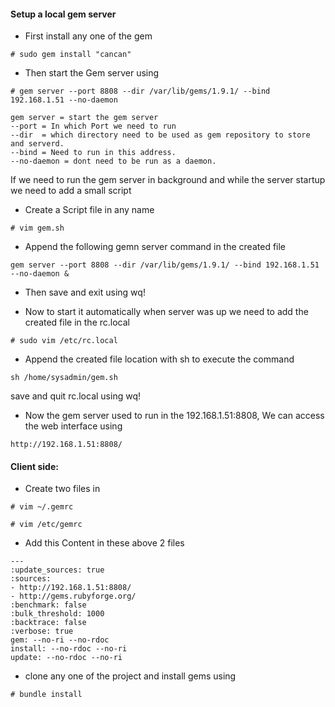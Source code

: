 #### Setup a local gem server

* First install any one of the gem

```
# sudo gem install "cancan"
```

* Then start the Gem server using 

```
# gem server --port 8808 --dir /var/lib/gems/1.9.1/ --bind 192.168.1.51 --no-daemon
```

```
gem server = start the gem server
--port = In which Port we need to run
--dir  = which directory need to be used as gem repository to store and serverd.
--bind = Need to run in this address.
--no-daemon = dont need to be run as a daemon.
```


If we need to run the gem server in background and while the server startup we need to add a small script 

* Create a Script file in any name

```
# vim gem.sh
```

* Append the following gemn server command in the created file 


```
gem server --port 8808 --dir /var/lib/gems/1.9.1/ --bind 192.168.1.51 --no-daemon &
```

* Then save and exit using wq!

* Now to start it automatically when server was up we need to add the created file in the rc.local


```
# sudo vim /etc/rc.local
```

* Append the created file location with sh to execute the command 


```
sh /home/sysadmin/gem.sh
```

save and quit rc.local using wq!

* Now the gem server used to run in the 192.168.1.51:8808, We can access the web interface using


```
http://192.168.1.51:8808/
```


#### Client side:


* Create two files in 

```
# vim ~/.gemrc 

# vim /etc/gemrc
```

* Add this Content in these above 2 files 

```
---
:update_sources: true
:sources:
- http://192.168.1.51:8808/
- http://gems.rubyforge.org/
:benchmark: false
:bulk_threshold: 1000
:backtrace: false
:verbose: true
gem: --no-ri --no-rdoc
install: --no-rdoc --no-ri 
update: --no-rdoc --no-ri
```

* clone any one of the project and install gems using 

```
# bundle install
```
